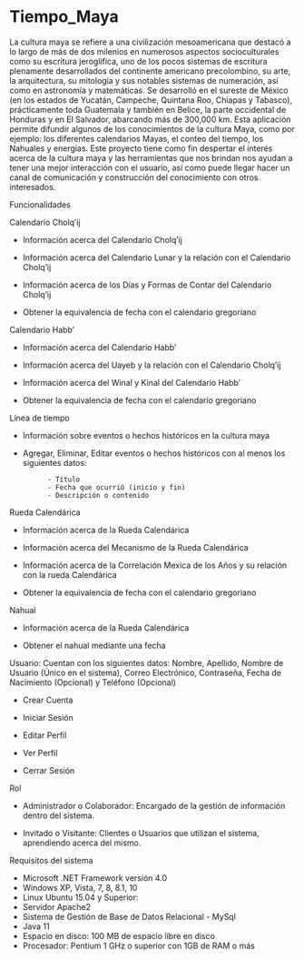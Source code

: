# Tiempo_Maya
La cultura maya se refiere a una civilización mesoamericana que destacó a lo largo de más de dos milenios en numerosos aspectos socioculturales como su escritura jeroglífica, uno de los pocos sistemas de escritura plenamente desarrollados del continente americano precolombino, su arte, la arquitectura, su mitología y sus notables sistemas de numeración, así como en astronomía y matemáticas. Se desarrolló en el sureste de México (en los estados de Yucatán, Campeche, Quintana Roo, Chiapas y Tabasco), prácticamente toda Guatemala y también en Belice, la parte occidental de Honduras y en El Salvador, abarcando más de 300,000 km. Esta aplicación permite difundir algunos de los conocimientos de la cultura Maya, como por ejemplo: los diferentes calendarios Mayas, el conteo del tiempo, los Nahuales y energías. Este proyecto tiene como fin despertar el interés acerca de la cultura maya y las herramientas que nos brindan nos ayudan a tener una mejor interacción con el usuario, así como puede llegar hacer un canal de comunicación y construcción del conocimiento con otros interesados.

Funcionalidades

Calendario Cholq’ij

- Información acerca del Calendario Cholq’ij

- Información acerca del Calendario Lunar y la relación con el Calendario Cholq’ij

- Información acerca de los Días y Formas de Contar del Calendario Cholq’ij

- Obtener la equivalencia de fecha con el calendario gregoriano

Calendario Habb’		

- Información acerca del Calendario Habb’

- Información acerca del Uayeb y la relación con el Calendario Cholq’ij

- Información acerca del Winal y Kinal del Calendario Habb’

- Obtener la equivalencia de fecha con el calendario gregoriano

Línea de tiempo

- Información sobre eventos o hechos históricos en la cultura maya

- Agregar, Eliminar, Editar eventos o hechos históricos con al menos los siguientes datos:	
			
			- Título
			- Fecha que ocurrió (inicio y fin)
			- Descripción o contenido

Rueda Calendárica
		
- Información acerca de la Rueda Calendárica

- Información acerca del Mecanismo de la Rueda Calendárica

- Información acerca de la Correlación Mexica de los Años y su relación con la rueda Calendárica

- Obtener la equivalencia de fecha con el calendario gregoriano

Nahual

- Información acerca de la Rueda Calendárica

- Obtener el nahual mediante una fecha

Usuario: Cuentan con los siguientes datos: Nombre, Apellido, Nombre de Usuario (Único en el sistema), Correo Electrónico, Contraseña, Fecha de Nacimiento (Opcional) y Teléfono (Opcional)
	
- Crear Cuenta
	
- Iniciar Sesión

- Editar Perfil

- Ver Perfil

- Cerrar Sesión
	
Rol

- Administrador o Colaborador: Encargado de la gestión de información dentro del sistema.

- Invitado o Visitante: Clientes o Usuarios que utilizan el sistema, aprendiendo acerca del mismo.

Requisitos del sistema

   - Microsoft .NET Framework versión 4.0
   - Windows XP, Vista, 7, 8, 8.1, 10
   - Linux Ubuntu 15.04 y Superior:
   - Servidor Apache2
   - Sistema de Gestión de Base de Datos Relacional - MySql
   - Java 11
   - Espacio en disco: 100 MB de espacio libre en disco
   - Procesador: Pentium 1 GHz o superior con 1GB de RAM o más
